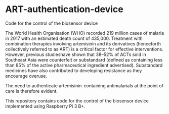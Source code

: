 # ART-authentication-device
Code for the control of the biosensor device

The World Health Organisation (WHO) recorded 219 million cases of malaria in 2017 with an estimated death count of 435,000. Treatment with combination therapies involving artemisinin and its derivatives (henceforth collectively referred to as ART) is a critical factor for effective interventions.
However, previous studieshave shown that 38–52% of ACTs sold in Southeast Asia were counterfeit or substandard (defined as containing less than 85% of the active pharmaceutical ingredient advertised). Substandard medicines have also contributed to developing resistance as they encourage overuse.

The need to authenticate artemisinin-containing antimalarials at the point of care is therefore evident.

This repository contains code for the control of the biosensor device implemented using Raspberry Pi 3 B+.
